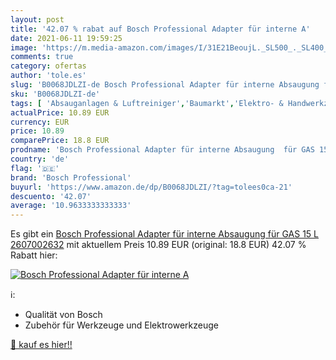 ```yaml
---
layout: post
title: '42.07 % rabat auf Bosch Professional Adapter für interne A'
date: 2021-06-11 19:59:25
image: 'https://m.media-amazon.com/images/I/31E21BeoujL._SL500_._SL400_.jpg'
comments: true
category: ofertas
author: 'tole.es'
slug: 'B0068JDLZI-de Bosch Professional Adapter für interne Absaugung für GAS...'
sku: 'B0068JDLZI-de'
tags: [ 'Absauganlagen & Luftreiniger','Baumarkt','Elektro- & Handwerkzeuge','Elektrowerkzeuge','Schläuche für Staubkollektoren','Staubsauger-, Staubkollektoren- & Entstauber-Zubehör','Zubehör für Elektrowerkzeuge','bosch professional', ]
actualPrice: 10.89 EUR
currency: EUR
price: 10.89
comparePrice: 18.8 EUR
prodname: 'Bosch Professional Adapter für interne Absaugung  für GAS 15 L  2607002632'
country: 'de'
flag: '🇩🇪'
brand: 'Bosch Professional'
buyurl: 'https://www.amazon.de/dp/B0068JDLZI/?tag=tolees0ca-21'
descuento: '42.07'
average: '10.9633333333333'
---
```


Es gibt ein [Bosch Professional Adapter für interne Absaugung  für GAS 15 L  2607002632](https://www.amazon.de/dp/B0068JDLZI/?tag=tolees0ca-21) mit aktuellem Preis 10.89 EUR (original: 18.8 EUR) 42.07 % Rabatt hier:

[![Bosch Professional Adapter für interne A](https://m.media-amazon.com/images/I/31E21BeoujL._SL500_._SL400_.jpg)](https://www.amazon.de/dp/B0068JDLZI/?tag=tolees0ca-21)

ℹ️:

- Qualität von Bosch
- Zubehör für Werkzeuge und Elektrowerkzeuge

[🛒 kauf es hier!!](https://www.amazon.de/dp/B0068JDLZI/?tag=tolees0ca-21)
